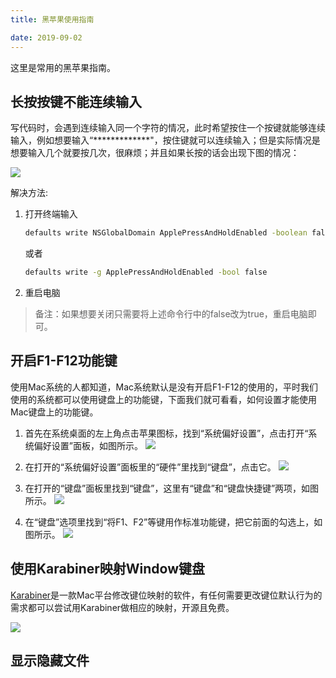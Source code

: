```yaml
---
title: 黑苹果使用指南

date: 2019-09-02
---
```


这里是常用的黑苹果指南。


## 长按按键不能连续输入
写代码时，会遇到连续输入同一个字符的情况，此时希望按住一个按键就能够连续输入，例如想要输入“*************"，按住键就可以连续输入；但是实际情况是想要输入几个就要按几次，很麻烦；并且如果长按的话会出现下图的情况：

![](001.webp)

解决方法: 

1. 打开终端输入
    ```bash
    defaults write NSGlobalDomain ApplePressAndHoldEnabled -boolean false
    ```

    或者
    ```bash
    defaults write -g ApplePressAndHoldEnabled -bool false
    ```

1. 重启电脑

> 备注：如果想要关闭只需要将上述命令行中的false改为true，重启电脑即可。

## 开启F1-F12功能键
使用Mac系统的人都知道，Mac系统默认是没有开启F1-F12的使用的，平时我们使用的系统都可以使用键盘上的功能键，下面我们就可看看，如何设置才能使用Mac键盘上的功能键。

1. 首先在系统桌面的左上角点击苹果图标，找到“系统偏好设置”，点击打开“系统偏好设置”面板，如图所示。
    ![](002.jpg)

1. 在打开的“系统偏好设置”面板里的“硬件”里找到“键盘”，点击它。
    ![](003.jpg)

1. 在打开的“键盘”面板里找到“键盘”，这里有“键盘”和“键盘快捷键”两项，如图所示。
    ![](004.jpg)

1. 在“键盘”选项里找到“将F1、F2”等键用作标准功能键，把它前面的勾选上，如图所示。
    ![](005.jpg)

## 使用Karabiner映射Window键盘
[Karabiner](https://link.jianshu.com/?t=https://github.com/wwwjfy/Karabiner-Elements/releases)是一款Mac平台修改键位映射的软件，有任何需要更改键位默认行为的需求都可以尝试用Karabiner做相应的映射，开源且免费。

![](006.png)

## 显示隐藏文件
